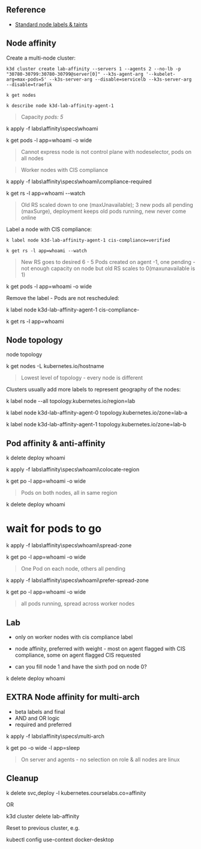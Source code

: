 
## Reference

- [Standard node labels & taints](https://kubernetes.io/docs/reference/labels-annotations-taints/)

## Node affinity

Create a multi-node cluster:

```
k3d cluster create lab-affinity --servers 1 --agents 2 --no-lb -p "30780-30799:30780-30799@server[0]" --k3s-agent-arg '--kubelet-arg=max-pods=5' --k3s-server-arg --disable=servicelb --k3s-server-arg --disable=traefik

k get nodes

k describe node k3d-lab-affinity-agent-1
```

> Capacity _pods: 5_

k apply -f labs\affinity\specs\whoami

k get pods -l app=whoami -o wide

> Cannot express node is not control plane with nodeselector, pods on all nodes

> Worker nodes with CIS compliance

k apply -f labs\affinity\specs\whoami\compliance-required

k get rs -l app=whoami --watch

> Old RS scaled down to one (maxUnavailable); 3 new pods all pending (maxSurge), deployment keeps old pods running, new never come online

Label a node with CIS compliance:

```
k label node k3d-lab-affinity-agent-1 cis-compliance=verified

k get rs -l app=whoami --watch
```

> New RS goes to desired 6 - 5 Pods created on agent -1, one pending - not enough capacity on node but old RS scales to 0(maxunavailable is 1)


k get pods -l app=whoami -o wide

 Remove the label - Pods are not rescheduled:

k label node k3d-lab-affinity-agent-1 cis-compliance-

k get rs -l app=whoami



## Node topology

node topology 

k get nodes -L kubernetes.io/hostname

> Lowest level of topology - every node is different

Clusters usually add more labels to represent geography of the nodes:

k label node --all topology.kubernetes.io/region=lab

k label node k3d-lab-affinity-agent-0 topology.kubernetes.io/zone=lab-a

k label node k3d-lab-affinity-agent-1 topology.kubernetes.io/zone=lab-b

## Pod affinity & anti-affinity

k delete deploy whoami 

k apply -f labs\affinity\specs\whoami\colocate-region

k get po -l app=whoami -o wide

> Pods on both nodes, all in same region

k delete deploy whoami 

# wait for pods to go

k apply -f labs\affinity\specs\whoami\spread-zone

k get po -l app=whoami -o wide

> One Pod on each node, others all pending


k apply -f labs\affinity\specs\whoami\prefer-spread-zone

k get po -l app=whoami -o wide

> all pods running, spread across worker nodes

## Lab

- only on worker nodes with cis compliance label 

- node affinity, preferred with weight - most on agent flagged with CIS compliance, some on agent flagged CIS requested

- can you fill node 1 and have the sixth pod on node 0?

k delete deploy whoami 

## EXTRA Node affinity for multi-arch

- beta labels and final
- AND and OR logic
- required and preferred

k apply -f labs\affinity\specs\multi-arch

k get po -o wide -l app=sleep

> On server and agents - no selection on role & all nodes are linux

## Cleanup

k delete svc,deploy -l kubernetes.courselabs.co=affinity

OR

k3d cluster delete lab-affinity

Reset to previous cluster, e.g.

kubectl config use-context docker-desktop